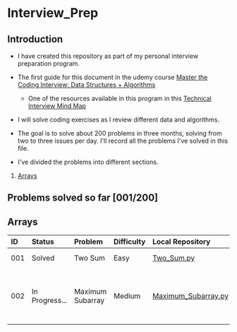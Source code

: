 # Interview_Prep

## Introduction
- I have created this repository as part of my personal interview preparation
program.

- The first guide for this document in the udemy course
[Master the Coding Interview: Data Structures + Algorithms](https://www.udemy.com/course/master-the-coding-interview-data-structures-algorithms/?couponCode=ST22MT92324B)

  - One of the resources available in this program in this [Technical Interview Mind Map](./Resources/Master_the_Interview_Click_here_for_Course_Link_.pdf)

- I will solve coding exercises as I review different data and algorithms.

- The goal is to solve about 200 problems in three months, solving from two to
three issues per day. I'll record all the problems I've solved in this file.

- I've divided the problems into different sections.

1. [Arrays](./Arrays/)

## Problems solved so far [001/200]

## Arrays

|ID  |Status         |Problem          |Difficulty |Local Repository                                   |External|Concepts|
|:---|:--------------|:----------------|:----------|:--------------------------------------------------|:-------|:-------|
|001 | Solved        |Two Sum          |Easy       |[Two_Sum.py](./Arrays/Two_Sum.py)                  |[Two_Sum](https://leetcode.com/problems/two-sum/)|Arrays, loops|
|002 | In Progress...|Maximum Subarray |Medium     |[Maximum_Subarray.py](./Arrays/Maximum_Subarray.py)|[Maximum_Subarray](https://leetcode.com/problems/maximum-subarray/description/)|Divide and Conquer Approach, Kadane's Algorithm|
